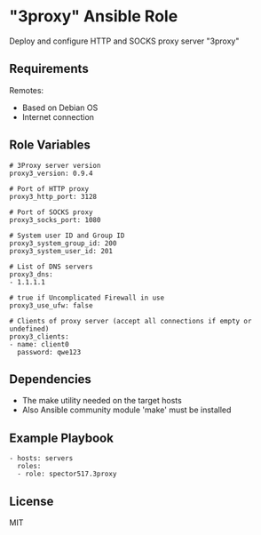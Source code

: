 "3proxy" Ansible Role
=========

Deploy and configure HTTP and SOCKS proxy server "3proxy"

Requirements
------------

Remotes:
- Based on Debian OS
- Internet connection

Role Variables
--------------

```
# 3Proxy server version
proxy3_version: 0.9.4

# Port of HTTP proxy
proxy3_http_port: 3128

# Port of SOCKS proxy
proxy3_socks_port: 1080

# System user ID and Group ID
proxy3_system_group_id: 200
proxy3_system_user_id: 201

# List of DNS servers
proxy3_dns:
- 1.1.1.1

# true if Uncomplicated Firewall in use
proxy3_use_ufw: false

# Clients of proxy server (accept all connections if empty or undefined)
proxy3_clients:
- name: client0
  password: qwe123
```

Dependencies
------------

- The make utility needed on the target hosts
- Also Ansible community module 'make' must be installed

Example Playbook
----------------

```
- hosts: servers
  roles:
  - role: spector517.3proxy
```

License
-------

MIT
